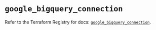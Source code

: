 # `google_bigquery_connection`

Refer to the Terraform Registry for docs: [`google_bigquery_connection`](https://registry.terraform.io/providers/hashicorp/google-beta/6.46.0/docs/resources/google_bigquery_connection).
